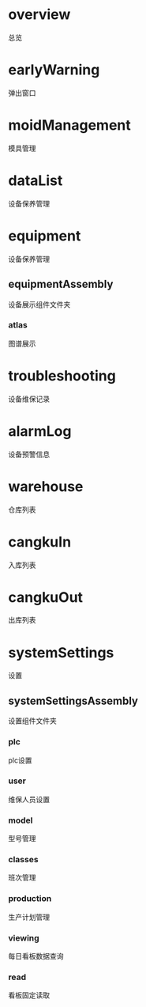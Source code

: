 <!--
 * @Author: DESKTOP-CQREP7P\easy zhou03041516@163.com
 * @Date: 2022-07-06 09:23:28
 * @LastEditors: DESKTOP-CQREP7P\easy zhou03041516@163.com
 * @LastEditTime: 2022-09-14 16:53:03
 * @FilePath: \yujing-vue\src\components\README.md
 * @Description: 这是默认设置,请设置`customMade`, 打开koroFileHeader查看配置 进行设置: https://github.com/OBKoro1/koro1FileHeader/wiki/%E9%85%8D%E7%BD%AE
-->
# overview  
总览

# earlyWarning
弹出窗口

# moidManagement
模具管理

# dataList
设备保养管理

# equipment
设备保养管理

## equipmentAssembly
设备展示组件文件夹

### atlas
图谱展示

# troubleshooting
设备维保记录

# alarmLog
设备预警信息

# warehouse
仓库列表

# cangkuIn
入库列表

# cangkuOut
出库列表

# systemSettings
设置

## systemSettingsAssembly
设置组件文件夹

### plc
plc设置

### user
维保人员设置

### model
型号管理

### classes
班次管理

### production
生产计划管理

### viewing
每日看板数据查询

### read
看板固定读取
    